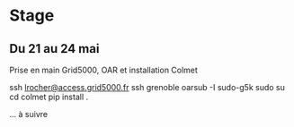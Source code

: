 # Stage


## Du 21 au 24 mai

Prise en main Grid5000, OAR et installation Colmet

ssh lrocher@access.grid5000.fr
ssh grenoble
oarsub -I
sudo-g5k
sudo su
cd colmet
pip install .



... à suivre
